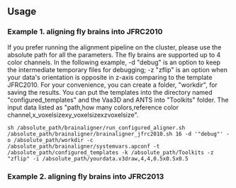 ## Usage

### Example 1. aligning fly brains into JFRC2010

If you prefer running the alignment pipeline on the cluster, please use the absolute path for all the parameters. The fly brains are supported up to 4 color channels. In the following example, -d "debug" is an option to keep the intermediate temporary files for debugging; -z "zflip" is an option when your data's orientation is opposite in z-axis comparing to the template JFRC2010. For your convenience, you can create a folder, "workdir", for saving the results. You can put the templates into the directory named "configured_templates" and the Vaa3D and ANTS into "Toolkits" folder. The input data listed as "path,how many colors,reference color channel,x_voxelsizexy_voxelsizexzvoxelsize".

```
sh /absolute_path/brainaligner/run_configured_aligner.sh /absolute_path/brainaligner/brainaligner_jfrc2010.sh 16 -d '"debug"' -o /absolute_path/workdir -c /absolute_path/brainaligner/systemvars.apconf -t /absolute_path/configured_templates -k /absolute_path/Toolkits -z "zflip" -i /absolute_path/yourdata.v3draw,4,4,0.5x0.5x0.5
```
### Example 2. aligning fly brains into JFRC2013
```
```

